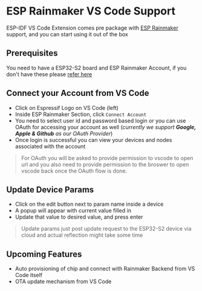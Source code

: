 # ESP Rainmaker VS Code Support

ESP-IDF VS Code Extension comes pre package with [ESP Rainmaker](https://rainmaker.espressif.com) support, and you can start using it out of the box

## Prerequisites

You need to have a ESP32-S2 board and ESP Rainmaker Account, if you don't have these please [refer here](https://rainmaker.espressif.com/docs/get-started.html)

## Connect your Account from VS Code

- Click on Espressif Logo on VS Code (left)
- Inside ESP Rainmaker Section, click `Connect Account`
- You need to select user id and password based login or you can use OAuth for accessing your account as well (_currently we support **Google, Apple & Github** as our OAuth Provider_)
- Once login is successful you can view your devices and nodes associated with the account

> For OAuth you will be asked to provide permission to vscode to open url and you also need to provide permission to the broswer to open vscode back once the OAuth flow is done.

## Update Device Params

- Click on the edit button next to param name inside a device
- A popup will appear with current value filled in
- Update that value to desired value, and press enter

> Update params just post update request to the ESP32-S2 device via cloud and actual reflection might take some time

## Upcoming Features

- Auto provisioning of chip and connect with Rainmaker Backend from VS Code itself
- OTA update mechanism from VS Code
